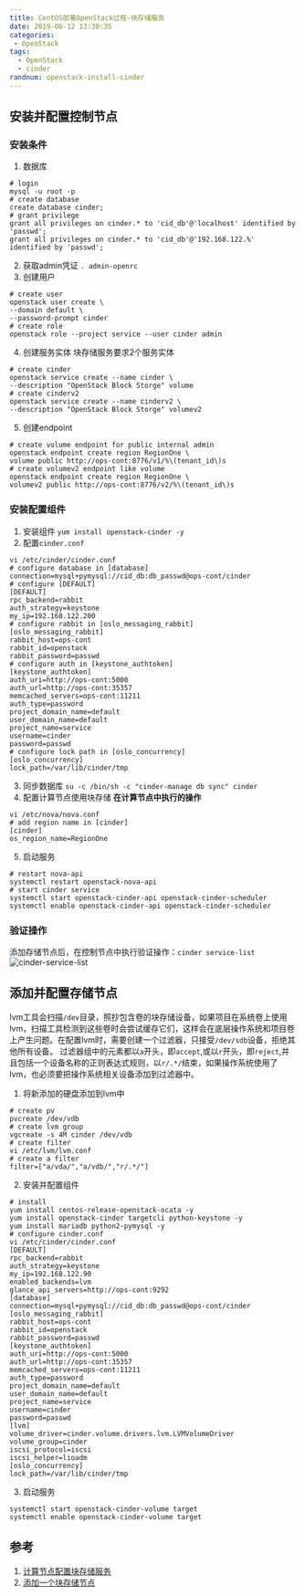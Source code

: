 ```yaml
---
title: CentOS部署OpenStack过程-块存储服务
date: 2019-06-12 13:30:35
categories: 
 - OpenStack
tags:
  - OpenStack
  - cinder
randnum: openstack-install-cinder
---
```

## 安装并配置控制节点

### 安装条件

1. 数据库
```
# login
mysql -u root -p
# create database
create database cinder;
# grant privilege
grant all privileges on cinder.* to 'cid_db'@'localhost' identified by 'passwd';
grant all privileges on cinder.* to 'cid_db'@'192.168.122.%' identified by 'passwd';
```
<!--more-->
2. 获取admin凭证
`. admin-openrc`
3. 创建用户
```
# create user
openstack user create \
--domain default \
--password-prompt cinder
# create role
openstack role --project service --user cinder admin
```
4. 创建服务实体
块存储服务要求2个服务实体
```
# create cinder
openstack service create --name cinder \
--description "OpenStack Block Storge" volume
# create cinderv2
openstack service create --name cinderv2 \
--description "OpenStack Block Storge" volumev2
```
5. 创建endpoint
```
# create volume endpoint for public internal admin
openstack endpoint create region RegionOne \
volume public http://ops-cont:8776/v1/%\(tenant_id\)s
# create volumev2 endpoint like volume
openstack endpoint create region RegionOne \
volumev2 public http://ops-cont:8776/v2/%\(tenant_id\)s
```

### 安装配置组件

1. 安装组件
`yum install openstack-cinder -y`
2. 配置`cinder.conf`
```
vi /etc/cinder/cinder.conf
# configure database in [database]
connection=mysql+pymysql://cid_db:db_passwd@ops-cont/cinder
# configure [DEFAULT]
[DEFAULT]
rpc_backend=rabbit
auth_strategy=keystone
my_ip=192.168.122.200
# configure rabbit in [oslo_messaging_rabbit]
[oslo_messaging_rabbit]
rabbit_host=ops-cont
rabbit_id=openstack
rabbit_password=passwd
# configure auth in [keystone_authtoken]
[keystone_authtoken]
auth_uri=http://ops-cont:5000
auth_url=http://ops-cont:35357
memcached_servers=ops-cont:11211
auth_type=password
project_domain_name=default
user_domain_name=default
project_name=service
username=cinder
password=passwd
# configure lock path in [oslo_concurrency]
[oslo_concurrency]
lock_path=/var/lib/cinder/tmp
```
3. 同步数据库
`su -c /bin/sh -c "cinder-manage db sync" cinder`
4. 配置计算节点使用块存储
**在计算节点中执行的操作**
```
vi /etc/nova/nova.conf
# add region name in [cinder]
[cinder]
os_region_name=RegionOne
```
5. 启动服务
```
# restart nova-api
systemctl restart openstack-nova-api
# start cinder service
systemctl start openstack-cinder-api openstack-cinder-scheduler
systemctl enable openstack-cinder-api openstack-cinder-scheduler
```

### 验证操作

添加存储节点后，在控制节点中执行验证操作：`cinder service-list`
![cinder-service-list](https://s2.ax1x.com/2019/06/12/VRmbX6.png)

## 添加并配置存储节点

lvm工具会扫描`/dev`目录，照抄包含卷的块存储设备，如果项目在系统卷上使用lvm，扫描工具检测到这些卷时会尝试缓存它们，这样会在底层操作系统和项目卷上产生问题。在配置lvm时，需要创建一个过滤器，只接受`/dev/sdb`设备，拒绝其他所有设备。
过滤器组中的元素都以`a`开头，即`accept`,或以`r`开头，即`reject`,并且包括一个设备名称的正则表达式规则，以`r/.*/`结束，如果操作系统使用了lvm，也必须要把操作系统相关设备添加到过滤器中。

1. 将新添加的硬盘添加到lvm中
```
# create pv
pvcreate /dev/vdb
# create lvm group
vgcreate -s 4M cinder /dev/vdb
# create filter
vi /etc/lvm/lvm.conf
# create a filter
filter=["a/vda/","a/vdb/","r/.*/"]
```
2. 安装并配置组件
```
# install
yum install centos-release-openstack-ocata -y
yum install openstack-cinder targetcli python-keystone -y
yum install mariadb python2-pymysql -y
# configure cinder.conf
vi /etc/cinder/cinder.conf
[DEFAULT]
rpc_backend=rabbit
auth_strategy=keystone
my_ip=192.168.122.90
enabled_backends=lvm
glance_api_servers=http://ops-cont:9292
[database]
connection=mysql+pymysql://cid_db:db_passwd@ops-cont/cinder
[oslo_messaging_rabbit]
rabbit_host=ops-cont
rabbit_id=openstack
rabbit_password=passwd
[keystone_authtoken]
auth_uri=http://ops-cont:5000
auth_url=http://ops-cont:35357
memcached_servers=ops-cont:11211
auth_type=password
project_domain_name=default
user_domain_name=default
project_name=service
username=cinder
password=passwd
[lvm]
volume_driver=cinder.volume.drivers.lvm.LVMVolumeDriver
volume_group=cinder
iscsi_protocol=iscsi
iscsi_helper=lioadm
[oslo_concurrency]
lock_path=/var/lib/cinder/tmp
```
3. 启动服务
```
systemctl start openstack-cinder-volume target
systemctl enable openstack-cinder-volume target
```


## 参考

1. [计算节点配置块存储服务](https://docs.openstack.org/mitaka/zh_CN/install-guide-rdo/cinder-controller-install.html)
2. [添加一个块存储节点](https://docs.openstack.org/mitaka/zh_CN/install-guide-rdo/cinder-storage-install.html)
